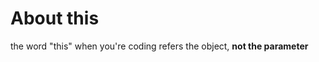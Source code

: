 # About this
<p> the word "this" when you're coding refers the object, <strong> not the parameter </strong> </p>



